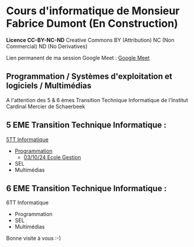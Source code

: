 # Cours d'informatique de Monsieur Fabrice Dumont (**En Construction**)

**Licence CC-BY-NC-ND** 
Creative Commons BY (Attribution) NC (Non Commercial) ND (No Derivatives)

Lien permanent de ma session Google Meet : [Google Meet](https://meet.google.com/vaa-uvqa-jeu)

## Programmation / Systèmes d'exploitation et logiciels / Multimédias

A l'attention des 5 & 6 èmes Transition Technique Informatique de l'Institut Cardinal Mercier de Schaerbeek

## 5 EME Transition Technique Informatique :

[5TT Informatique](./cours_5tt "5TT")

- [Programmation](./cours_5tt/programmation)
  - [03/10/24 Ecole Gestion](./cours_5tt/programmation/03_10_24_ecole_gestion)
- SEL
- Multimédias

## 6 EME Transition Technique Informatique :

6TT Informatique

- Programmation
- SEL
- Multimédias

Bonne visite à vous :-)



